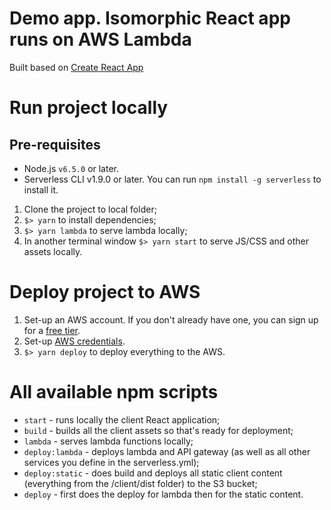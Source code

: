 # Demo app. Isomorphic React app runs on AWS Lambda

Built based on [Create React App](https://github.com/facebookincubator/create-react-app)

# Run project locally

## Pre-requisites

* Node.js `v6.5.0` or later.
* Serverless CLI v1.9.0 or later. You can run `npm install -g serverless` to install it.

1. Clone the project to local folder;
2. `$> yarn` to install dependencies;
3. `$> yarn lambda` to serve lambda locally;
4. In another terminal window `$> yarn start` to serve JS/CSS and other assets locally.


# Deploy project to AWS

1. Set-up an AWS account. If you don't already have one, you can sign up for a [free tier](https://aws.amazon.com/s/dm/optimization/server-side-test/free-tier/free_np/).
2. Set-up [AWS credentials](https://serverless.com/framework/docs/providers/aws/guide/credentials/).
3. `$> yarn deploy` to deploy everything to the AWS.

# All available npm scripts

* `start` - runs locally the client React application;
* `build` - builds all the client assets so that's ready for deployment;
* `lambda` - serves lambda functions locally;
* `deploy:lambda` - deploys lambda and API gateway (as well as all other services you define in the serverless.yml);
* `deploy:static` - does build and deploys all static client content (everything from the /client/dist folder) to the S3 bucket;
* `deploy` - first does the deploy for lambda then for the static content.
